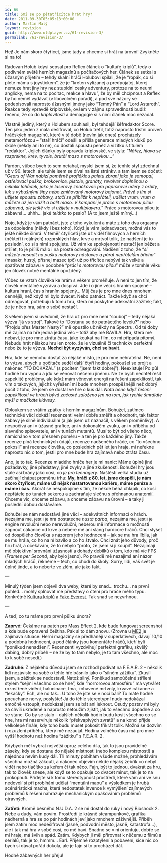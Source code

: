 ```yaml
---
id: 66
title: Smí se po pětatřicítce hrát hry?
date: 2011-09-30T05:05:13+00:00
author: Martin Malý
layout: revision
guid: http://www.oldplayer.cz/61-revision-3/
permalink: /61-revision-3/
---
```

<div>
  <p>
    Hej! Je nám skoro čtyřicet, jsme tady a chceme si hrát na úrovni! Zvykněte si na to!
  </p>
  
  <p>
    Radovan Holub kdysi sepsal pro Reflex článek o &#8220;kultuře kriplů&#8221;, tedy o podivném světě herních magazínů a počítačových her. Článek se setkal s úžasným přijetím &#8211; tehdy skalní hráči Holubovi spílali, že je &#8220;ropák, co si plete mámu s joystickem&#8221;, že je &#8220;kreten vylizanej a predpojatej, kterej nemuze hrat jiny hry nez stupidni cesky adventury, protoze na to neumi anglicky, nema na to pocitac, reakce a hlavu&#8221;, že by měl chcípnout a Reflex by ho neměl vydávat (v libovolném pořadí), a pod své názory se podepisovali naprosto úžasnými jmény jako &#8220;Temný Pán&#8221; a &#8220;Lord Astaroth&#8221;. Reakce tedy vpravdě kriplovské, ovšem v zájmu spravedlnosti budiž řečeno, že co do <em>kriplovitosti</em> a demagogie si s nimi článek moc nezadal.
  </p>
  
  <p>
    Vlastně jediný, který s Holubem souhlasil, byl tehdejší šéfredaktor Score. Ten jako jeden z mála dešifroval, co Holub trefil, totiž naprosto tristní úroveň hráčských magazínů, které v té době (nevím jak dnes) procházely metamorfózou &#8211; &#8220;staří hráči&#8221; odešli a přišla generace mladých kluků po škole (někdy ani to ne), co dostali spoustu peněz a vizitku s titulem &#8220;redaktor&#8221;. Jejich články byly opravdu kriplovské, ve stylu: &#8220;<em>Nářez, hlava se rozprskne, krev, tyvole, brutál maso s motorovkou&#8230;</em>&#8221;
  </p>
  
  <p>
    Pardon, vůbec bych to sem netahal, myslel jsem si, že tenhle styl zdechnul už v 90. letech, ale tuhle jsem se díval na jisté stránky, a tam jsem se dočetl: &#8220;<em>Gears of War nabízí poměrně profláklou paletu zbraní jako je samopal, ostřelovací puška, brokovnice, pistole, granáty, revolver doplněnou o několik lahůdek, jako je laserový značkovač pro paprskové údery z orbity, luk s výbušnými šípy nebo zmiňovaný motorový bajonet. Právě s tím si užijete spoustu zábavy, stačí se přiblížit k nepřáteli, udělat vrum, vrum a můžete už jen vážit a balit maso. V kampani je práce s motorovou pilou zábavná, ale ještě víc si užijete v multiplayeru.</em>&#8221; Práce s motorovou pilou je zábavná&#8230; uhhh&#8230; jaké <em>telátko</em> to psalo? (A to jsem ještě mírný&#8230;)
  </p>
  
  <p>
    Nojo, když je vám patnáct, jste z toho vykulení a máte z toho dva orgasmy za odpoledne (někdy i bez toho). Když je vám jednadvacet, možná vás to ještě někde šimrá. V téměř čtyřiceti jste už viděl filmových a herních (někteří i reálných) rozprsklých hlav, krve a mrtvol tolik, že nadšení je to poslední, co si s nimi spojujete. Už vám ke spokojenosti nestačí jen běžet a střílet, to je příliš málo i na prosté odreagování. Nadšení z toho, že &#8220;<em>si můžete nasadit na pušku motorový nástavec a párat nepřátelům břicha</em>&#8221; (masakr, hustý, přísnej mazec tpč) už po třicítce nebývá tak velké a spatřovat zábavu v podobné &#8220;<em>práci s motorovou pilou</em>&#8221; může v tomhle věku jen člověk notně mentálně opožděný.
  </p>
  
  <p>
    Vůbec se vztah člověka ke hrám s věkem proměňuje. A není to jen tím, že člověk mentálně vyzrává a dospívá. Jde i o jiné věci s hraním spojené &#8211; kultura hraní, čas s hraním spojený&#8230; Můj čas je pro mne dnes mnohem cennější, než když mi bylo dvacet. Nebo patnáct. Takže když se chci odreagovat, potřebuju k tomu hru, která mi poskytne adekvátní zážitek; fakt, že je něco hra, sám o sobě nestačí.
  </p>
  
  <p>
    S věkem jsem si uvědomil, že hra už pro mne není &#8220;souboj&#8221; &#8211; tedy nějaká výzva &#8220;já vs stroj&#8221;. Takové to &#8220;Dostanu se do patnáctého levelu?&#8221; nebo &#8220;Projdu přes Master Nasty?&#8221; mě opustilo už někdy na Spectru. Od té doby mě zajímá na hře jedna jediná věc &#8211; totiž aby mě BAVILA. Hra, která mě nebaví, je pro mne ztráta času, jako koukat na film, co mi připadá pitomý. Nebudu hrát nějakou hru jen proto, že je vizuálně či technicky perfektní nebo že to je výzva. <strong>Nechci být vyzýván, chci se bavit.</strong>
  </p>
  
  <p>
    Hra, kde se nemohu dostat za nějaké místo, je pro mne nehratelná. Ne, není to výzva, abych u počítače seděl další čtyři hodiny, pokoušel se projít a nakonec &#8220;TO DOKÁZAL&#8221; (s pocitem &#8220;jsem fakt dobrej&#8221;). Neexistuje! Po půl hodině hru vypnu a jdu se věnovat něčemu jinému. Ne že bych nechtěl řešit zapeklité problémy, ale když mám věnovat energii na řešení zapeklitostí, tak vím o takových, jejichž vyřešení mi bude mnohem prospěšnější než dobrý pocit z toho, že jsem se dostal ve hře o kus dál. <em>Nota bene když řešení zapeklitostí ve hrách bývá začasté založeno jen na tom, jak rychle šmrdláte myší a mačkáte klávesy.</em>
  </p>
  
  <p>
    Obloukem se vrátím zpátky k herním magazínům. Bohužel, zatímco technické věci dokáží recenzenti velmi dobře změřit a ohodnotit, tak faktor zábavy je silně individuální (a jak jsem už naznačil, s věkem proměnlivý). A nespočívá ani v úžasné grafice, ani v dokonalém zvuku, ani v příběhu od slavného spisovatele, ani v tunách mutantů. Musí to být od všeho něco, namícháno v tom přesném poměru &#8211; a ten je pro každého jiný. Takže recenze plná technických údajů, recenze nadšeného hráče, co &#8220;to všechno pokosil&#8221; ani recenze člověka, co posledních pět let jen hraje, mi neřekne naprosto nic o tom, jestli pro mne bude hra zajímavá nebo ztráta času.
  </p>
  
  <p>
    Ano, je to tak. Recenze mladého hráče her je mi nanic: Máme úplně jiné požadavky, jiné představy, jiné zvyky a jiné zkušenosti. Bohužel hry jsou stále asi brány jako cosi, co <em>je pro teenagery</em>. Naštěstí velká studia už začínají chápat proměnu trhu: <strong>My, hráči z 80. let, jsme dospěli, je nám skoro čtyřicet, máme už nějak nastartovanou kariéru, máme peníze a máme i čas.</strong> Akorát se nespokojíme s tím, že někde běhá chlapík, co kosí nepřátele po tunách sekerou a zachraňuje slečnu s přehnanou anatomií. Chceme víc, chceme zábavu, a chceme zábavu na úrovni &#8211; a taky ji poslední dobou dostáváme.
  </p>
  
  <p>
    Bohužel se nám nedostává jiné věci &#8211; adekvátních informací o hrách. Nezajímá mě, jestli je hra dostatečně <em>hustá pařba</em>, nezajímá mě, jestli je engine revoluční nebo nerevoluční, neberou mě informace o možnosti zapnout cákance od krve a nebere mě ani slang hardcore hráčů. Chci slyšet od dospělého člověka s názorem jeho hodnocení &#8211; jak se mu hra líbila, jak se mu hrála, co ho na ní bavilo a co ho štvalo. Chci znát jeho důvody, proč hru hrál, a očekávám, že to nebylo &#8220;proto, že jsem si ji koupil&#8221;. Nezajímají mě objektivní srovnání úžasností a dohady debílků o tom, kdo má víc FPS (<em>Frames per Second</em>, aby bylo jasno). Po pravdě mě nezajímá ani názor mladých hráčů, řekněme &#8211; těch, co chodí do školy. Sorry, lidi, váš svět je úplně jinde, a to neberte ve zlém, ale jako fakt.
  </p>
  
  <p>
    &#8212;
  </p>
  
  <p>
    Minulý týden jsem objevil dva weby, které by snad&#8230; trochu&#8230; na první pohled&#8230; mohly splňovat mé představy o čtení pro hráče mého typu. Konkrétně <a href="http://www.kulturakriplu.net/">Kultura kriplů</a> a <a href="http://fakeeverest.cz/">Fake Everest</a>. Tak snad se nezvrhnou.
  </p>
  
  <p>
    &#8212;
  </p>
  
  <p>
    A teď, co tu máme pro první půlku února?
  </p>
  
  <p>
    <strong>Zaprvé:</strong> Čekáme na patch pro Mass Effect 2, kde bude fungovat screenshot a kde bude opravená čeština. Pak si to dám znovu. (Zrovna u <abbr title="Mass Effect 2">ME2</abbr> je zajímavá situace: Herní magazíny se předhánějí v superlativech, dávají 10/10 a podobná hodnocení, a pod články jsou komentáře hráčů, kteří byli &#8220;poněkud nenadšeni&#8221;. Recenzenti vyzdvihují perfektní grafiku, skvělý dabing, dobrý příběh &#8211; ne že by to tam nebylo, je to tam všechno, ale moc to k sobě nesedí.)
  </p>
  
  <p>
    <strong>Zadruhé</strong>: Z nějakého důvodu jsem se rozhodl podívat na F.E.A.R. 2 &#8211; několik lidí nezávisle na sobě o téhle hře básnilo jako o &#8220;silném zážitku&#8221;. Zkusil jsem, a zážitek se nedostavil. Natož silný. Poněkud samoúčelné střílení stylem &#8220;sejmi všechno co se hne&#8221;, kde &#8220;horrorovou atmosféru&#8221; má vytvářet rozostřené vidění, halucinace, tma, zohavené mrtvoly, krvavé cákance a &#8220;lekačky&#8221;. Ech, ale no tak&#8230; U toho že jste se v noci báli? To máte hodně pocuchané nervy, poslyšte! Já do téhle stereotypní nudy nedokázal emočně vstoupit, nedokázal jsem se bát ani leknout. Osudy postav mi byly za chvíli ukradené a naprosto netoužím zjistit, jak to všechno dopadne a co se stane. Co by se stalo &#8211; dalších několik hodin budu kosit všechno co se hne, hra mi naservíruje několik &#8220;překvapivých zvratů&#8221; a na konci přijde velkolepé finále, kdy toho budu muset pokosit třikrát tolik. Možná se dozvím i rozuzlení příběhu, který mě nezaujal. Hodina volného času má pro mne vyšší hodnotu než hodina &#8220;zážitku&#8221; s F.E.A.R. 2.
  </p>
  
  <p>
    Kdybych měl vybrat největší opruz celého díla, tak to jsou pravidelné záseky, kdy se dostanu do nějaké místnosti (nebo komplexu místností) a najednou nevím kudy dál. Tři minuty pobíhám všude možně, prohledávám všechna možná zákoutí, a nakonec objevím někde nějaký žebřík co nebyl vidět nebo tlačítko za keřem či tak něco. Fajn, být to jednou, dvakrát za hru, tak to člověk snese, ale když se to opakuje co dvacet minut, tak je to na prokopnutí. Přidejte si k tomu stereotypnost prostředí, které vám ani ve snu nedovolí si při probíhání udělat &#8220;mentální mapu&#8221; a výsledkem je hrubá scénáristická macha, která nedostatek invence k vymýšlení zajímavých problémů k řešení nahrazuje mechanickým opakováním problémů otravných.
  </p>
  
  <p>
    <strong>Zatřetí:</strong> Kromě běsného N.U.D.A. 2 se mi dostal do ruky i nový Bioshock 2. Nebe a dudy, vám povím. Prostředí je krásně steampunkové, grafika nádherná a hra se po pár hodinách jeví jako mnohem záživnější. Příběh jsem zatím moc nedešifroval (jasně, podvodní město, jasně, katastrofa&#8230;), ale i tak má hra v sobě cosi, co mě baví. Snadno se v ní orientuju, dobře se mi hraje, má švih a spád. Zatím. Kdybych ji měl přirovnat k něčemu z filmů a seriálů, tak je to, hmmm&#8230; Earl. Příjemné rozptýlení a pobavení, sice nic co bych si dával pořád dokola, ale je fajn si to procházet dál.
  </p>
  
  <p>
    Hodně zábavných her přeju!
  </p>
</div>

<div id="google_plus_one">
  <g:plusone></g:plusone>
</div>

<div id="fb_send_like">
</div>